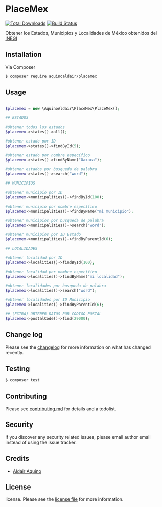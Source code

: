 # PlaceMex

[![Total Downloads][ico-downloads]][link-downloads]
[![Build Status][ico-travis]][link-travis]

Obtener los Estados, Municipios y Localidades de México obtenidos del [INEGI](https://developarts.com/db-estados-municipios-localidades-mexico)

## Installation

Via Composer

``` bash
$ composer require aquinoaldair/placemex
```

## Usage


```php  

$placemex = new \AquinoAldair\PlaceMex\PlaceMex();  

## ESTADOS

#Obtener todos los estados 
$placemex->states()->all();

#obtener estado por ID
$placemex->states()->findById(5);

#obtener estado por nombre específico
$placemex->states()->findByName("Oaxaca");

#obtener estados por busqueda de palabra
$placemex->states()->search("word");

## MUNICIPIOS

#obtener municipio por ID
$placemex->municipalities()->findById(100);

#obtener municipio por nombre específico
$placemex->municipalities()->findByName("mi municipio");

#obtener municipios por busqueda de palabra
$placemex->municipalities()->search("word");

#obtener municipios por ID Estado
$placemex->municipalities()->findByParentId(6);

## LOCALIDADES

#obtener localidad por ID
$placemex->localities()->findById(100);

#obtener localidad por nombre específico
$placemex->localities()->findByName("mi localidad");

#obtener localidades por busqueda de palabra
$placemex->localities()->search("word");

#obtener localidades por ID Municipio
$placemex->localities()->findByParentId(6);

## (EXTRA) OBTENER DATOS POR CODIGO POSTAL 
$placemex->postalCode()->find(29000);

```


## Change log

Please see the [changelog](changelog.md) for more information on what has changed recently.

## Testing

``` bash
$ composer test
```

## Contributing

Please see [contributing.md](contributing.md) for details and a todolist.

## Security

If you discover any security related issues, please email author email instead of using the issue tracker.

## Credits

- [Aldair Aquino][link-author]

## License

license. Please see the [license file](license.md) for more information.

[ico-version]: https://img.shields.io/packagist/v/aquinoaldair/placemex.svg?style=flat-square
[ico-downloads]: https://img.shields.io/packagist/dt/aquinoaldair/placemex.svg?style=flat-square
[ico-travis]: https://img.shields.io/travis/aquinoaldair/placemex/master.svg?style=flat-square
[ico-styleci]: https://styleci.io/repos/12345678/shield

[link-packagist]: https://packagist.org/packages/aquinoaldair/placemex
[link-downloads]: https://packagist.org/packages/aquinoaldair/placemex
[link-travis]: https://travis-ci.org/aquinoaldair/placemex
[link-styleci]: https://styleci.io/repos/12345678
[link-author]: https://github.com/aquinoaldair
[link-contributors]: ../../contributors
